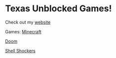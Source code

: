 # Texas Unblocked Games!

Check out my [website](https://sites.google.com/view/wtex)





Games:
[Minecraft](https://4texas4.github.io/minecraft.html)

[Doom](https://4texas4.github.io/doom.html)

[Shell Shockers](https://4texas4.github.io/shellshockers.html)
